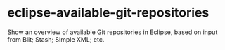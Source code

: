 eclipse-available-git-repositories
==================================

Show an overview of available Git repositories in Eclipse, based on input from Blit; Stash; Simple XML; etc.
